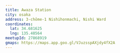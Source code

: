 ```yaml
---
title: Awaza Station
city: osaka
address: 3-chōme-1 Nishihonmachi, Nishi Ward
coordinates:
  lat: 34.681625
  lng: 135.48564
meetupId: 27868919
gmaps: https://maps.app.goo.gl/VJuzsspAXjdy4fX2A
---
```


